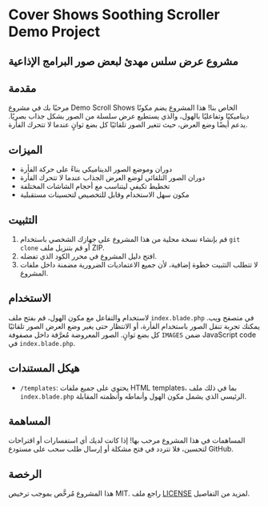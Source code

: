 # Cover Shows Soothing Scroller Demo Project

## مشروع عرض سلس مهدئ لبعض صور البرامج الإذاعية

## مقدمة

مرحبًا بك في مشروع Demo Scroll Shows الخاص بنا! هذا المشروع يضم مكونًا ديناميكيًا وتفاعليًا بالهول، والذي يستطيع عرض سلسلة من الصور بشكل جذاب بصريًا. يدعم أيضًا وضع العرض، حيث تتغير الصور تلقائيًا كل بضع ثوانٍ عندما لا تتحرك الفأرة.

## الميزات

- دوران وموضع الصور الديناميكي بناءً على حركة الفأرة
- دوران الصور التلقائي لوضع العرض الجذاب عندما لا تتحرك الفأرة
- تخطيط تكيفي ليتناسب مع أحجام الشاشات المختلفة
- مكون سهل الاستخدام وقابل للتخصيص لتحسينات مستقبلية

## التثبيت

1. قم بإنشاء نسخة محلية من هذا المشروع على جهازك الشخصي باستخدام `git clone` أو قم بتنزيل ملف ZIP.
2. افتح دليل المشروع في محرر الكود الذي تفضله.
3. لا تتطلب التثبيت خطوة إضافية، لأن جميع الاعتماديات الضرورية مضمنة داخل ملفات المشروع.

## الاستخدام

لاستخدام والتفاعل مع مكون الهول، قم بفتح ملف `index.blade.php` في متصفح ويب. يمكنك تجربة تنقل الصور باستخدام الفأرة، أو الانتظار حتى يغير وضع العرض الصور تلقائيًا كل بضع ثوانٍ. الصور المعروضة مُعرَّفة داخل مصفوفة `IMAGES` ضمن JavaScript code في `index.blade.php`.

## هيكل المستندات

- `/templates`: يحتوي على جميع ملفات HTML templates، بما في ذلك ملف `index.blade.php` الرئيسي الذي يشمل مكون الهول وأنماطه وأنظمته المقابلة.

## المساهمة

المساهمات في هذا المشروع مرحب بها! إذا كانت لديك أي استفسارات أو اقتراحات لتحسين، فلا تتردد في فتح مشكلة أو إرسال طلب سحب على مستودع GitHub.

## الرخصة

هذا المشروع مُرخَّص بموجب ترخيص MIT. راجع ملف [LICENSE](LICENSE) لمزيد من التفاصيل.
